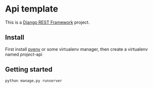 # Api template

This is a [Django REST Framework](http://www.django-rest-framework.org/) project.

## Install

First install [pyenv](https://github.com/pyenv/pyenv) or some virtualenv manager, then create a virtualenv named _project_-api

## Getting started

```
python manage.py runserver
```
